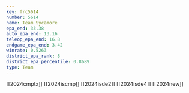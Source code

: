 ```yaml
---
key: frc5614
number: 5614
name: Team Sycamore
epa_end: 33.38
auto_epa_end: 13.16
teleop_epa_end: 16.8
endgame_epa_end: 3.42
winrate: 0.5263
district_epa_rank: 8
district_epa_percentile: 0.8689
type: Team
---
```

[[2024cmptx]]
[[2024iscmp]]
[[2024isde2]]
[[2024isde4]]
[[2024new]]

